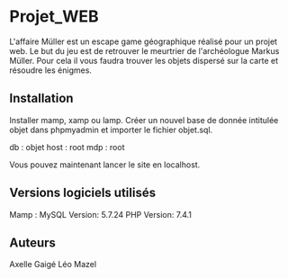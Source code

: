 # Projet_WEB

L'affaire Müller est un escape game géographique réalisé pour un projet 
web. Le but du jeu est de retrouver le meurtrier de l'archéologue Markus
Müller. Pour cela il vous faudra trouver les objets dispersé sur la carte
et résoudre les énigmes.

## Installation

Installer mamp, xamp ou lamp.
Créer un nouvel base de donnée intitulée objet dans phpmyadmin et importer 
le fichier objet.sql.

db : objet
host : root
mdp : root

Vous pouvez maintenant lancer le site en localhost.

## Versions logiciels utilisés

Mamp : 
MySQL Version: 5.7.24
PHP Version: 7.4.1

## Auteurs 

Axelle Gaigé
Léo Mazel
